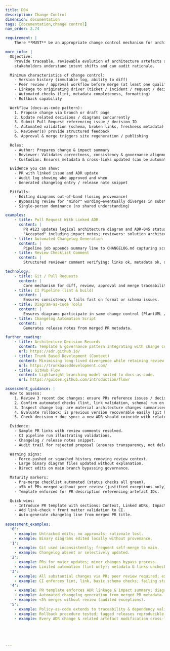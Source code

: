 ```yaml
---
title: D04
description: Change Control
dimension: documentation
tags: [documentation,change control]
nav_order: 2.74

requirement: |
    There **MUST** be an appropriate change control mechanism for architecture documentation  

more_info: |
  Objective:
    Provide traceable, reviewable evolution of architecture artefacts so that
    stakeholders understand intent shifts and can audit rationale.

  Minimum characteristics of change control:
    - Version history (immutable log, ability to diff)
    - Peer review / approval workflow before merge (at least one qualified reviewer)
    - Linkage to originating driver (ticket / incident / request / decision)
    - Automated checks (lint, metadata completeness, formatting)
    - Rollback capability

  Workflow (docs-as-code pattern):
    1. Propose change via branch or draft page
    2. Update related decisions / diagrams concurrently
    3. Submit Pull Request referencing issue / decision ID
    4. Automated validation (schema, broken links, freshness metadata)
    5. Reviewer(s) provide structured feedback
    6. Approval & merge triggers site regeneration / publishing

  Roles:
    - Author: Prepares change & impact summary
    - Reviewer: Validates correctness, consistency & governance alignment
    - Custodian: Ensures metadata & cross-links updated (can be automated)

  Evidence you can show:
    - PR with linked issue and ADR update
    - Audit log showing who approved and when
    - Generated changelog entry / release note snippet

  Pitfalls:
    - Editing diagrams out-of-band (losing provenance)
    - Bypassing review for "minor" wording—eventually diverges in substance
    - Single-person dominance (no shared understanding)

examples: 
    - title: Pull Request With Linked ADR
      content: |
        PR #123 updates logical architecture diagram and ADR-045 status to
        "Accepted" including impact notes; reviewers: solution architect & ops.
    - title: Automated Changelog Generation
      content: |
        Pipeline job appends summary line to CHANGELOG.md capturing scope.
    - title: Review Checklist Comment
      content: |
        Structured reviewer comment verifying: links ok, metadata ok, decisions updated.

technology:
    - title: Git / Pull Requests
      content: |
        Core mechanism for diff, review, approval and merge traceability.
    - title: CI Pipeline (lint & build)
      content: |
        Ensures consistency & fails fast on format or schema issues.
    - title: Diagram-as-Code Tools
      content: |
        Ensures diagrams participate in same change control (PlantUML / Mermaid).
    - title: Changelog Automation Script
      content: |
        Generates release notes from merged PR metadata.

further_reading:
    - title: Architecture Decision Records
      content: Template & governance pattern integrating with change control.
      url: https://adr.github.io/
    - title: Trunk Based Development (Context)
      content: Minimising long-lived divergence while retaining review rigour.
      url: https://trunkbaseddevelopment.com/
    - title: GitHub Flow
      content: Lightweight branching model suited to docs-as-code.
      url: https://guides.github.com/introduction/flow/

assessment_guidance: |
  How to assess:
    1. Review 3 recent doc changes: ensure PRs reference issues / decisions & received peer review (not self‑merged).
    2. Confirm automated checks (lint, link validation, schema) run on PR and block merge on failure.
    3. Inspect change log: are material architecture changes summarised? Missing entries → discoverability risk.
    4. Evaluate rollback: is previous version recoverable easily (git history, tags)?
    5. Check decision + doc sync: a new ADR should coincide with related diagram / model updates.

  Evidence:
    - Sample PR links with review comments resolved.
    - CI pipeline run illustrating validations.
    - Changelog / release notes snippet.
    - Audit trail for rejected proposal (ensures transparency, not deletion).

  Warning signs:
    - Force-pushed or squashed history removing review context.
    - Large binary diagram files updated without explanation.
    - Direct edits on main branch bypassing governance.

  Maturity markers:
    - Pre-merge checklist automated (status checks all green).
    - <5% of PRs merged without peer review (justified exceptions only).
    - Template enforced for PR description referencing artefact IDs.

  Quick wins:
    - Introduce PR template with sections: Context, Linked ADRs, Impact, Verification.
    - Add link-check + front matter validation to CI.
    - Auto-generate changelog line from merged PR title.
    
assessment_examples:
  '0':
    - example: Untracked edits; no approvals; rationale lost.
    - example: Binary diagrams edited locally without provenance.
  '1':
    - example: Git used inconsistently; frequent self-merge to main.
    - example: Changelog absent or selectively updated.
  '2':
    - example: PRs for major updates; minor changes bypass process.
    - example: Limited automation (lint only); metadata & links unchecked.
  '3':
    - example: All substantial changes via PR; peer review required; exceptions logged.
    - example: CI enforces lint, link, basic schema checks; failing status blocks merge.
  '4':
    - example: PR template enforces ADR linkage & impact summary; diagram-as-code diffs reviewed.
    - example: Automated changelog generation from merged PR metadata.
    - example: <5% merges without review (audited exceptions).
  '5':
    - example: Policy-as-code extends to traceability & dependency validation; zero unreviewed merges last quarter.
    - example: Rollback procedure tested; tagged releases reproducible.
    - example: Every ADR change & related artefact modification cross-linked bidirectionally.





---
```


